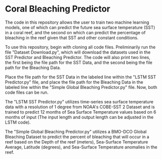 # Coral Bleaching Predictor

The code in this repository allows the user to train two machine learning models, one of which can predict the future sea surface temperature (SST) in a coral reef, and the second on which can predict the percentage of bleaching in the reef given that SST and other constant conditions.

To use this repository, begin with cloning all code files. Preliminarily run the file "Dataset Download.py", which will download the datasets used in the SST Predictor and Bleaching Predictor. The code will also print two lines, the first being the file path for the SST Data, and the second being the file path for the Bleaching Data.

Place the file path for the SST Data in the labeled line within the "LSTM SST Predictor.py" file, and place the file path for the Bleaching Data in the labeled line within the "Simple Global Bleaching Predictor.py" file. Now, both code files can be run. 

The "LSTM SST Predictor.py" utilizes time-series sea surface temperature data with a resolution of 1 degree from NOAA's COBE-SST 2 Dataset and is trained to predict 12 months of Sea Surface Temperature values based on 6 months of input (The input length and output length can be adjusted in the LSTM code). 

The "Simple Global Bleaching Predictor.py" utilizes a BMO-DCO Global Bleaching Dataset to predict the percent of bleaching that will occur in a reef based on the Depth of the reef (meters), Sea-Surface Temperature Average, Latitude (degrees), and Sea-Surface Temperature anomalies in the reef.
